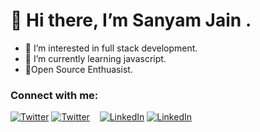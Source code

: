 # 👋 Hi there, I’m Sanyam Jain .
- 👀 I’m interested in full stack development.
- 🌱 I’m currently learning javascript.
-  🚀Open Source Enthuasist.
 <!--💞️ I’m looking to collaborate on 
- 📫 How to reach me ...--->


### Connect with me:


[![Twitter](./img/twitter-light.svg)](https://twitter.com/itssanyam#gh-light-mode-only)
[![Twitter](./img/twitter-dark.svg)](https://twitter.com/itssanyam#gh-dark-mode-only)
&nbsp;&nbsp;
[![LinkedIn](./img/linkedin-light.svg)](https://linkedin.com/in/sanyamjain04#gh-light-mode-only)
[![LinkedIn](./img/linkedin-dark.svg)](https://linkedin.com/in/sanyamjain04#gh-dark-mode-only)
&nbsp;&nbsp;
<!---
[![website](./img/instagram-light.svg)](https://instagram.com/codeSTACKr#gh-light-mode-only)
[![website](./img/instagram-dark.svg)](https://instagram.com/codeSTACKr#gh-dark-mode-only)

sanyamjain04/sanyamjain04 is a ✨ special ✨ repository because its `README.md` (this file) appears on your GitHub profile.
You can click the Preview link to take a look at your changes.
--->

